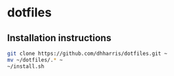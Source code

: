# dotfiles

## Installation instructions

```bash
git clone https://github.com/dhharris/dotfiles.git ~
mv ~/dotfiles/.* ~
~/install.sh
```

